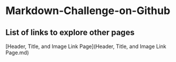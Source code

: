 # Markdown-Challenge-on-Github
## List of links to explore other pages
[Header, Title, and Image Link Page](Header, Title, and Image Link Page.md)
